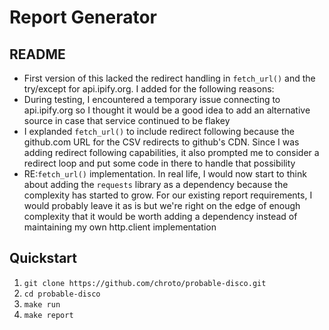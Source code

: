 # Report Generator

## README

- First version of this lacked the redirect handling in `fetch_url()` and the
  try/except for api.ipify.org. I added for the following reasons:
- During testing, I encountered a temporary issue connecting to api.ipify.org
  so I thought it would be a good idea to add an alternative source in case
  that service continued to be flakey
- I explanded `fetch_url()` to include redirect following because the
  github.com URL for the CSV redirects to github's CDN. Since I was adding
  redirect following capabilities, it also prompted me to consider a redirect
  loop and put some code in there to handle that possibility
- RE:`fetch_url()` implementation. In real life, I would now start to think
  about adding the `requests` library as a dependency because the complexity
  has started to grow. For our existing report requirements, I would probably
  leave it as is but we're right on the edge of enough complexity that it would
  be worth adding a dependency instead of maintaining my own http.client
  implementation

## Quickstart

1. `git clone https://github.com/chroto/probable-disco.git`
2. `cd probable-disco`
3. `make run`
4. `make report`

